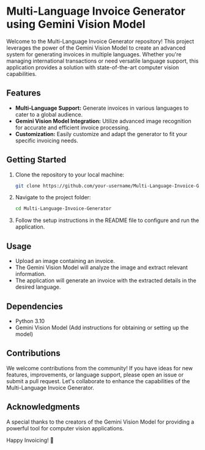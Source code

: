 # Multi-Language Invoice Generator using Gemini Vision Model

Welcome to the Multi-Language Invoice Generator repository! This project leverages the power of the Gemini Vision Model to create an advanced system for generating invoices in multiple languages. Whether you're managing international transactions or need versatile language support, this application provides a solution with state-of-the-art computer vision capabilities.

## Features

- **Multi-Language Support:** Generate invoices in various languages to cater to a global audience.
- **Gemini Vision Model Integration:** Utilize advanced image recognition for accurate and efficient invoice processing.
- **Customization:** Easily customize and adapt the generator to fit your specific invoicing needs.

## Getting Started

1. Clone the repository to your local machine:

    ```sh
    git clone https://github.com/your-username/Multi-Language-Invoice-Generator.git
    ```

2. Navigate to the project folder:

    ```sh
    cd Multi-Language-Invoice-Generator
    ```

3. Follow the setup instructions in the README file to configure and run the application.

## Usage

- Upload an image containing an invoice.
- The Gemini Vision Model will analyze the image and extract relevant information.
- The application will generate an invoice with the extracted details in the desired language.

## Dependencies

- Python 3.10
- Gemini Vision Model (Add instructions for obtaining or setting up the model)

## Contributions

We welcome contributions from the community! If you have ideas for new features, improvements, or language support, please open an issue or submit a pull request. Let's collaborate to enhance the capabilities of the Multi-Language Invoice Generator.

## Acknowledgments

A special thanks to the creators of the Gemini Vision Model for providing a powerful tool for computer vision applications.

Happy Invoicing! 🚀
